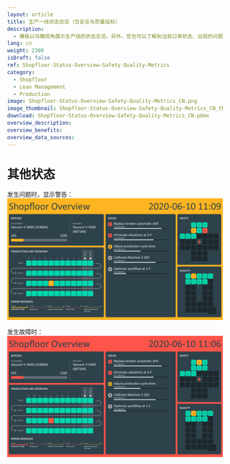 ```yaml
---
layout: article
title: 生产一线状态总览（含安全与质量指标）
description: 
  - 模板以鸟瞰视角展示生产线的状态总览。另外，您也可以了解到当前订单状态、出现的问题以及待完成任务；安全方面的关键数据和实现的质量水平也分别以“十”字型和Q型元素显示在看板中。模板结合不同类型的相关信息，高效地展示了产线总览，促进了生产一线的管理。
lang: cn
weight: 2300
isDraft: false
ref: Shopfloor-Status-Overview-Safety-Quality-Metrics
category:
  - Shopfloor
  - Lean Management
  - Production
image: Shopfloor-Status-Overview-Safety-Quality-Metrics_CN.png
image_thumbnail: Shopfloor-Status-Overview-Safety-Quality-Metrics_CN_thumbnail.png
download: Shopfloor-Status-Overview-Safety-Quality-Metrics_CN.pbmx
overview_description:
overview_benefits:
overview_data_sources:
---
```

# 其他状态

发生问题时，显示警告：
![image_live](Shopfloor-Status-Overview-Safety-Quality-Metrics-Warning.png)


发生故障时：
![image_live](Shopfloor-Status-Overview-Safety-Quality-Metrics-Error.png)